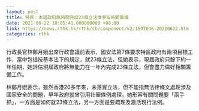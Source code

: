 ```yaml
---
layout: post
title: 特首：本屆政府無時間完成23條立法惟爭取時間籌備
date: 2021-06-22 10:05:41.000000000 +08:00
link: https://news.rthk.hk/rthk/ch/component/k2/1597046-20210622.htm
categories: rthk
---
```


行政長官林鄭月娥出席行政會議前表示，國安法第7條要求特區政府有兩項目標工作，當中包括按基本法下的規定，就23條立法，但她表示，現屆政府只餘下約一年任期，她評估現屆政府將無能力在一年內完成23條立法，但會盡力做好相關籌備工作。

林鄭月娥表示，雖然香港20多年來，未落實立法，但不能指無法律條文處理涉及國家安全的問題，早年政府就曾引用社團條例處理，她形容有關問題要「兩手抓」，一方面是如何就23條立法，另一方面是要疏理及激活現行法例。
